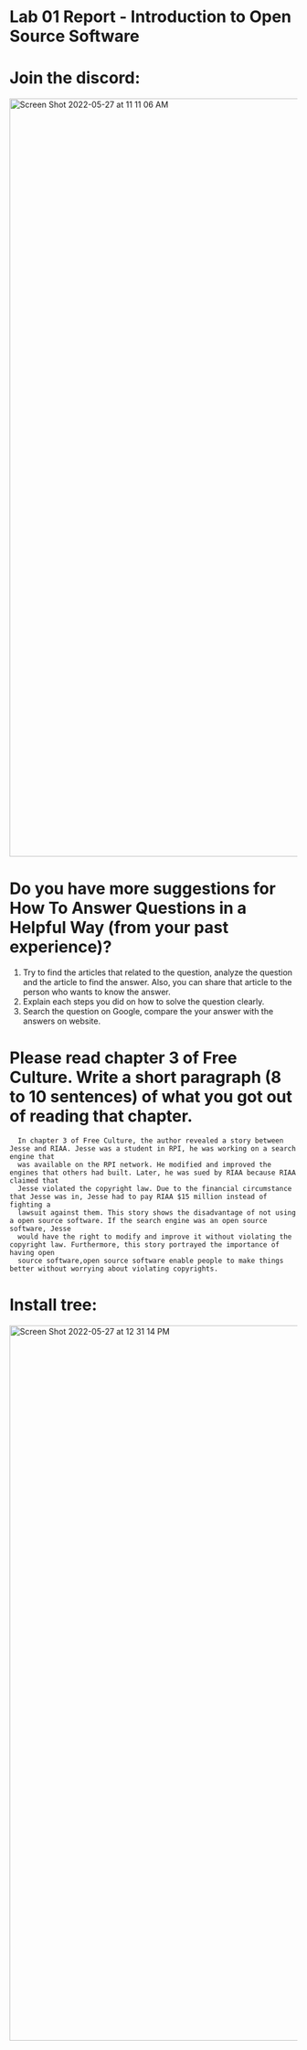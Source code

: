 # Lab 01 Report - Introduction to Open Source Software

# Join the discord:
<img width="1326" alt="Screen Shot 2022-05-27 at 11 11 06 AM" src="https://user-images.githubusercontent.com/75590646/170728031-e6dea624-67f2-49e4-a898-69900b518aff.png">

 # Do you have more suggestions for How To Answer Questions in a Helpful Way (from your past experience)?
   1. Try to find the articles that related to the question, analyze the question and the article to find the answer. Also, you can share that article to the person who wants to know the answer.
   2. Explain each steps you did on how to solve the question clearly.
   3. Search the question on Google, compare the your answer with the answers on website.
   
  # Please read chapter 3 of Free Culture. Write a short paragraph (8 to 10 sentences) of what you got out of reading that chapter.
      In chapter 3 of Free Culture, the author revealed a story between Jesse and RIAA. Jesse was a student in RPI, he was working on a search engine that 
      was available on the RPI network. He modified and improved the engines that others had built. Later, he was sued by RIAA because RIAA claimed that 
      Jesse violated the copyright law. Due to the financial circumstance that Jesse was in, Jesse had to pay RIAA $15 million instead of fighting a 
      lawsuit against them. This story shows the disadvantage of not using a open source software. If the search engine was an open source software, Jesse 
      would have the right to modify and improve it without violating the copyright law. Furthermore, this story portrayed the importance of having open 
      source software,open source software enable people to make things better without worrying about violating copyrights.
      
 # Install tree:
 <img width="1251" alt="Screen Shot 2022-05-27 at 12 31 14 PM" src="https://user-images.githubusercontent.com/75590646/170740980-1afa9bfc-c7ca-42d6-b30a-9ce4e91f9b96.png">
